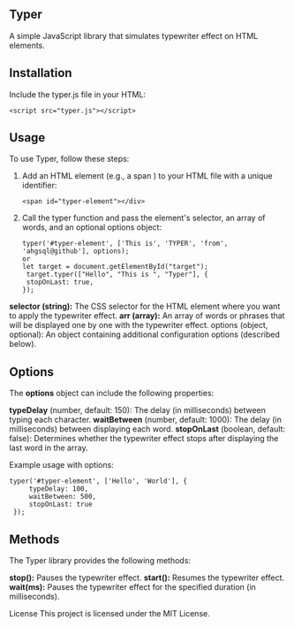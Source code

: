 ## Typer
A simple JavaScript library that simulates typewriter effect on HTML elements.

## Installation

Include the typer.js file in your HTML:

   
    <script src="typer.js"></script>

## Usage

To use Typer, follow these steps:

 1. Add an HTML element (e.g., a span ) to your HTML file with a unique identifier:

        <span id="typer-element"></div>

 2. Call the typer function and pass the element's selector, an array of words, and an optional options object:

        typer('#typer-element', ['This is', 'TYPER', 'from', 'ahgsql@github'], options);
        or
        let target = document.getElementById("target");
		 target.typer(["Hello", "This is ", "Typer"], {
		 stopOnLast: true,
		});

**selector (string):** The CSS selector for the HTML element where you want to apply the typewriter effect.
**arr (array):** An array of words or phrases that will be displayed one by one with the typewriter effect.
options (object, optional): An object containing additional configuration options (described below).

## Options

The **options** object can include the following properties:

**typeDelay** (number, default: 150): The delay (in milliseconds) between typing each character.
**waitBetween** (number, default: 1000): The delay (in milliseconds) between displaying each word.
**stopOnLast** (boolean, default: false): Determines whether the typewriter effect stops after displaying the last word in the array.

Example usage with options:

    typer('#typer-element', ['Hello', 'World'], {
	     typeDelay: 100,
	     waitBetween: 500,
	     stopOnLast: true
     });


## Methods

The Typer library provides the following methods:

**stop():** Pauses the typewriter effect.
**start():** Resumes the typewriter effect.
**wait(ms):** Pauses the typewriter effect for the specified duration (in milliseconds).

License
This project is licensed under the MIT License.

